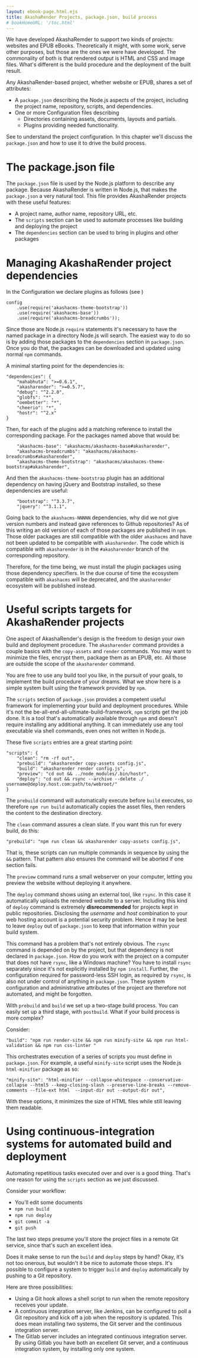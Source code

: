 ```yaml
---
layout: ebook-page.html.ejs
title: AkashaRender Projects, package.json, build process
# bookHomeURL: '/toc.html'
---
```


We have developed AkashaRemder to support two kinds of projects: websites and EPUB eBooks.  Theoretically it might, with some work, serve other purposes, but those are the ones we were have developed.  The commonality of both is that rendered output is HTML and CSS and image files.  What's different is the build procedure and the deployment of the built result.

Any AkashaRender-based project, whether website or EPUB, shares a set of attributes:

* A `package.json` describing the Node.js aspects of the project, including the project name, repository, scripts, and dependencies.
* One or more Configuration files describing
    * Directories containing assets, documents, layouts and partials.
    * Plugins providing needed functionality.

See [](configuration.html) to understand the project configuration.  In this chapter we'll discuss the `package.json` and how to use it to drive the build process.

# The package.json file

The `package.json` file is used by the Node.js platform to describe any package.  Because AkashaRender is written in Node.js, that makes the `package.json` a very natural tool.  This file provides AkashaRender projects with these useful features:

* A project name, author name, repository URL, etc.
* The `scripts` section can be used to automate processes like building and deploying the project
* The `dependencies` section can be used to bring in plugins and other packages

# Managing AkashaRender project dependencies

In the Configuration we declare plugins as follows (see [](configuration.html))

```
config
    .use(require('akashacms-theme-bootstrap'))
    .use(require('akashacms-base'))
    .use(require('akashacms-breadcrumbs'));
```

Since those are Node.js `require` statements it's necessary to have the named package in a directory Node.js will search.  The easiest way to do so is by adding those packages to the `dependencies` section in `package.json`.  Once you do that, the packages can be downloaded and updated using normal `npm` commands.

A minimal starting point for the dependencies is:

```
"dependencies": {
    "mahabhuta": ">=0.6.1",
    "akasharender": ">=0.5.7",
    "debug": "^2.2.0",
    "globfs": "*",
    "oembetter": "*",
    "cheerio": "*",
    "hostr": "^2.x"
}
```

Then, for each of the plugins add a matching reference to install the corresponding package.  For the packages named above that would be:

```
    "akashacms-base": "akashacms/akashacms-base#akasharender",
    "akashacms-breadcrumbs": "akashacms/akashacms-breadcrumbs#akasharender",
    "akashacms-theme-bootstrap": "akashacms/akashacms-theme-bootstrap#akasharender",
```

And then the `akashacms-theme-bootstrap` plugin has an additional dependency on having jQuery and Bootstrap installed, so these dependencies are useful:

```
    "bootstrap": "^3.3.7",
    "jquery": "^3.1.1",
```

Going back to the `akashacms-NNNNN` dependencies, why did we not give version numbers and instead gave references to Github repositories?  As of this writing an old version of each of those packages are published in `npm`.  Those older packages are still compatible with the older `akashacms` and have not been updated to be compatible with `akasharender`.  The code which is compatible with `akasharender` is in the `#akasharender` branch of the corresponding repository.

Therefore, for the time being, we must install the plugin packages using those dependency specifiers.  In the due course of time the ecosystem compatible with `akashacms` will be deprecated, and the `akasharender` ecosystem will be published instead.

# Useful scripts targets for AkashaRender projects

One aspect of AkashaRender's design is the freedom to design your own build and deployment procedure.  The `akasharender` command provides a couple basics with the `copy-assets` and `render` commands.  You may want to minimize the files, encrypt them, package them as an EPUB, etc.  All those are outside the scope of the `akasharender` command.  

You are free to use any build tool you like, in the pursuit of your goals, to implement the build procedure of your dreams.  What we show here is a simple system built using the framework provided by `npm`.

The `scripts` section of `package.json` provides a competent useful framework for implementing your build and deployment procedures.  While it's not the be-all-end-all-ultimate-build-framework, `npm` scripts get the job done.  It is a tool that's automatically available through `npm` and doesn't require installing any additional anything.  It can immediately use any tool  executable via shell commands, even ones not written in Node.js.

These five `scripts` entries are a great starting point:

```
"scripts": {
    "clean": "rm -rf out",
    "prebuild": "akasharender copy-assets config.js",
    "build": "akasharender render config.js",
    "preview": "cd out && ../node_modules/.bin/hostr",
    "deploy": "cd out && rsync --archive --delete ./ username@deploy.host.com:path/to/webroot/"
}
```

The `prebuild` command will automatically execute before `build` executes, so therefore `npm run build` automatically copies the asset files, then renders the content to the destination directory.

The `clean` command assures a clean slate.  If you want this run for every build, do this:

```
"prebuild": "npm run clean && akasharender copy-assets config.js",
```

That is, these scripts can run multiple commands in sequence by using the `&&` pattern.  That pattern also ensures the command will be aborted if one section fails.

The `preview` command runs a small webserver on your computer, letting you preview the website without deploying it anywhere.

The `deploy` command shows using an external tool, like `rsync`.  In this case it automatically uploads the rendered website to a server.  Including this kind of `deploy` command is extremely **disrecommended** for projects kept in public repositories.  Disclosing the _username_ and _host_ combination to your web hosting account is a potential security problem.  Hence it may be best to leave `deploy` out of `package.json` to keep that information within your build system.

This command has a problem that's not entirely obvious.  The `rsync` command is depended on by the project, but that dependency is not declared in `package.json`.  How do you work with the project on a computer that does not have `rsync`, like a Windows machine?  You have to install `rsync` separately since it's not explicitly installed by `npm install`.  Further, the configuration required for password-less SSH login, as required by `rsync`, is also not under control of anything in `package.json`.  These system configuration and administrative attributes of the project are therefore not automated, and might be forgotten.

With `prebuild` and `build` we set up a two-stage build process.  You can easily set up a third stage, with `postbuild`.  What if your build process is more complex?

Consider:

```
"build": "npm run render-site && npm run minify-site && npm run html-validation && npm run css-linter "
```

This orchestrates execution of a series of scripts you must define in `package.json`.  For example, a useful `minify-site` script uses the Node.js `html-minifier` package as so:

```
"minify-site": "html-minifier --collapse-whitespace --conservative-collapse --html5 --keep-closing-slash --preserve-line-breaks --remove-comments --file-ext html  --input-dir out --output-dir out",
```

With these options, it minimizes the size of HTML files while still leaving them readable.

# Using continuous-integration systems for automated build and deployment

Automating repetitious tasks executed over and over is a good thing.  That's one reason for using the `scripts` section as we just discussed.  

Consider your workflow:  

* You'll edit some documents
* `npm run build`
* `npm run deploy`
* `git commit -a`
* `git push`

The last two steps presume you'll store the project files in a remote Git service, since that's such an excellent idea.

Does it make sense to run the `build` and `deploy` steps by hand?  Okay, it's not too onerous, but wouldn't it be nice to automate those steps.  It's possible to configure a system to trigger `build` and `deploy` automatically by pushing to a Git repository.

Here are three possibilities:

* Using a Git hook allows a shell script to run when the remote repository receives your update.
* A continuous integration server, like Jenkins, can be configured to poll a Git repository and kick off a job when the repository is updated.  This does mean installing two systems, the Git server and the continuous integration server.
* The Gitlab server includes an integrated continuous integration server.  By using Gitlab you have both an excellent Git server, and a continuous integration system, by installing only one system.
